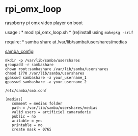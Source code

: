 # rpi_omx_loop
raspberry pi omx video player on boot 

usage : 
	* mod rpi_omx_loop.sh 
	* (re)install using `makepkg -srif`

require:
	* samba share at /var/lib/samba/usershares/medias

[samba_config](https://wiki.archlinux.org/index.php/Samba#Creating_a_share)

```
mkdir -p /var/lib/samba/usershares
groupadd -r sambashare
chown root:sambashare /var/lib/samba/usershares
chmod 1770 /var/lib/samba/usershares
gpasswd sambashare -a your_username_1
gpasswd sambashare -a your_username_2
```

`/etc/samba/smb.conf`
```
[medias]
   comment = medias folder
   path = /var/lib/samba/usershares/medias
   valid users = artificiel camaraderie
   public = no
   writable = yes
   printable = no
   create mask = 0765
```
